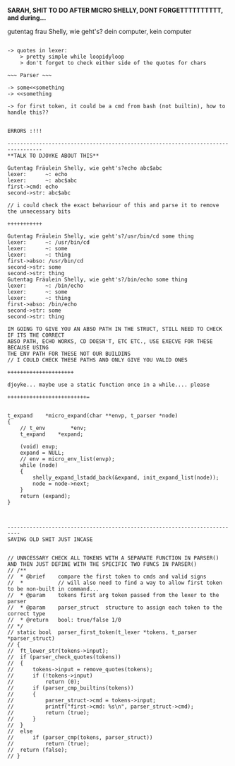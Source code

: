 **SARAH, SHIT TO DO AFTER MICRO SHELLY, DONT FORGETTTTTTTTTT, and during...**

gutentag frau Shelly, wie geht's?
dein computer, kein computer

~~~ Lexer ~~~

-> quotes in lexer: 
	> pretty simple while loopidyloop
	> don't forget to check either side of the quotes for chars

~~~ Parser ~~~

-> some<<something
-> <<something

-> for first token, it could be a cmd from bash (not builtin), how to handle this??


ERRORS :!!!

---------------------------------------------------------------------------------
**TALK TO DJOYKE ABOUT THIS**

Gutentag Fräulein Shelly, wie geht's?echo abc$abc
lexer: 		~: echo
lexer: 		~: abc$abc
first->cmd: echo
second->str: abc$abc 

// i could check the exact behaviour of this and parse it to remove the unnecessary bits

+++++++++++

Gutentag Fräulein Shelly, wie geht's?/usr/bin/cd some thing
lexer: 		~: /usr/bin/cd
lexer: 		~: some
lexer: 		~: thing
first->abso: /usr/bin/cd
second->str: some
second->str: thing
Gutentag Fräulein Shelly, wie geht's?/bin/echo some thing
lexer: 		~: /bin/echo
lexer: 		~: some
lexer: 		~: thing
first->abso: /bin/echo
second->str: some
second->str: thing

IM GOING TO GIVE YOU AN ABSO PATH IN THE STRUCT, STILL NEED TO CHECK IF ITS THE CORRECT 
ABSO PATH, ECHO WORKS, CD DOESN'T, ETC ETC., USE EXECVE FOR THESE BECAUSE USING
THE ENV PATH FOR THESE NOT OUR BUILDINS
// I COULD CHECK THESE PATHS AND ONLY GIVE YOU VALID ONES

+++++++++++++++++++++

djoyke... maybe use a static function once in a while.... please

+++++++++++++++++++++++++=


t_expand	*micro_expand(char **envp, t_parser *node)
{
	// t_env	    *env;
    t_expand    *expand;

    (void) envp;
	expand = NULL;
	// env = micro_env_list(envp);
	while (node)
	{
        shelly_expand_lstadd_back(&expand, init_expand_list(node));
		node = node->next;
	}
	return (expand);
}



--------------------------------------------------------------------------
SAVING OLD SHIT JUST INCASE


// UNNCESSARY CHECK ALL TOKENS WITH A SEPARATE FUNCTION IN PARSER() AND THEN JUST DEFINE WITH THE SPECIFIC TWO FUNCS IN PARSER()
// /**
//  * @brief	compare the first token to cmds and valid signs
//  * 			// will also need to find a way to allow first token to be non-built in command...
//  * @param	tokens first arg token passed from the lexer to the parser
//  * @param	parser_struct  structure to assign each token to the correct type
//  * @return	bool: true/false 1/0
// */
// static bool	parser_first_token(t_lexer *tokens, t_parser *parser_struct)
// {
// 	ft_lower_str(tokens->input);
// 	if (parser_check_quotes(tokens))
// 	{
// 		tokens->input = remove_quotes(tokens);
// 		if (!tokens->input)
// 			return (0);
// 		if (parser_cmp_builtins(tokens))
// 		{
// 			parser_struct->cmd = tokens->input;
// 			printf("first->cmd: %s\n", parser_struct->cmd);
// 			return (true);
// 		}
// 	}
// 	else
// 		if (parser_cmp(tokens, parser_struct))
// 			return (true);
// 	return (false);
// }
